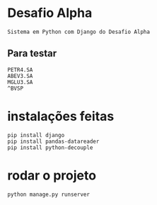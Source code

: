 # Desafio Alpha
    Sistema em Python com Django do Desafio Alpha

## Para testar
    PETR4.SA
    ABEV3.SA
    MGLU3.SA
    ^BVSP

# instalações feitas

    pip install django
    pip install pandas-datareader
    pip install python-decouple

# rodar o projeto 

    python manage.py runserver